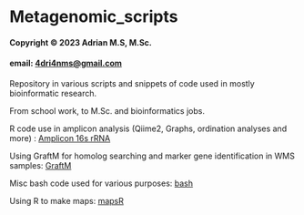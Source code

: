 # Metagenomic_scripts

#### Copyright © 2023 Adrian M.S, M.Sc.
#### email: 4dri4nms@gmail.com

Repository in various scripts and snippets of code used in mostly bioinformatic research.

From school work, to M.Sc. and bioinformatics jobs.

R code use in amplicon analysis (Qiime2, Graphs, ordination analyses and more) : [Amplicon 16s rRNA](https://github.com/amartinsan/Metagenomic_scripts/tree/main/Amplicon_scripts)

Using GraftM for homolog searching and marker gene identification in WMS samples: [GraftM](https://github.com/amartinsan/Metagenomic_scripts/tree/main/Graftm_WMS)

Misc bash code used for various purposes: [bash](https://github.com/amartinsan/Metagenomic_scripts/tree/main/Bashscript)

Using R to make maps: [mapsR](https://github.com/amartinsan/Metagenomic_scripts/tree/main/Maps_in_r)
